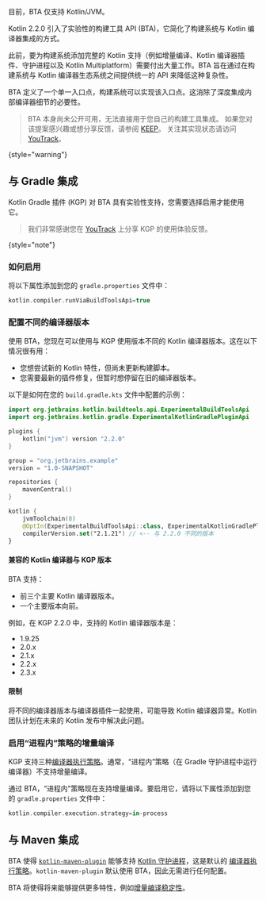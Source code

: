 [//]: # (title: 构建工具 API)

<primary-label ref="experimental-general"/>

<tldr>目前，BTA 仅支持 Kotlin/JVM。</tldr>

Kotlin 2.2.0 引入了实验性的构建工具 API (BTA)，它简化了构建系统与 Kotlin 编译器集成的方式。

此前，要为构建系统添加完整的 Kotlin 支持（例如增量编译、Kotlin 编译器插件、守护进程以及 Kotlin Multiplatform）需要付出大量工作。BTA 旨在通过在构建系统与 Kotlin 编译器生态系统之间提供统一的 API 来降低这种复杂性。

BTA 定义了一个单一入口点，构建系统可以实现该入口点。这消除了深度集成内部编译器细节的必要性。

> BTA 本身尚未公开可用，无法直接用于您自己的构建工具集成。
> 如果您对该提案感兴趣或想分享反馈，请参阅 [KEEP](https://github.com/Kotlin/KEEP/issues/421)。
> 关注其实现状态请访问 [YouTrack](https://youtrack.jetbrains.com/issue/KT-76255)。
> 
{style="warning"}

## 与 Gradle 集成

Kotlin Gradle 插件 (KGP) 对 BTA 具有实验性支持，您需要选择启用才能使用它。

> 我们非常感谢您在 [YouTrack](https://youtrack.jetbrains.com/issue/KT-56574) 上分享 KGP 的使用体验反馈。
> 
{style="note"}

### 如何启用

将以下属性添加到您的 `gradle.properties` 文件中：

```kotlin
kotlin.compiler.runViaBuildToolsApi=true
```

### 配置不同的编译器版本

使用 BTA，您现在可以使用与 KGP 使用版本不同的 Kotlin 编译器版本。这在以下情况很有用：

*   您想尝试新的 Kotlin 特性，但尚未更新构建脚本。
*   您需要最新的插件修复，但暂时想停留在旧的编译器版本。

以下是如何在您的 `build.gradle.kts` 文件中配置的示例：

```kotlin
import org.jetbrains.kotlin.buildtools.api.ExperimentalBuildToolsApi
import org.jetbrains.kotlin.gradle.ExperimentalKotlinGradlePluginApi

plugins {
    kotlin("jvm") version "2.2.0"
}

group = "org.jetbrains.example"
version = "1.0-SNAPSHOT"

repositories {
    mavenCentral()
}

kotlin {
    jvmToolchain(8)
    @OptIn(ExperimentalBuildToolsApi::class, ExperimentalKotlinGradlePluginApi::class)
    compilerVersion.set("2.1.21") // <-- 与 2.2.0 不同的版本
}
```

#### 兼容的 Kotlin 编译器与 KGP 版本

BTA 支持：

*   前三个主要 Kotlin 编译器版本。
*   一个主要版本向前。

例如，在 KGP 2.2.0 中，支持的 Kotlin 编译器版本是：

*   1.9.25
*   2.0.x
*   2.1.x
*   2.2.x
*   2.3.x

#### 限制

将不同的编译器版本与编译器插件一起使用，可能导致 Kotlin 编译器异常。Kotlin 团队计划在未来的 Kotlin 发布中解决此问题。

### 启用“进程内”策略的增量编译

KGP 支持三种[编译器执行策略](gradle-compilation-and-caches.md#defining-kotlin-compiler-execution-strategy)。通常，“进程内”策略（在 Gradle 守护进程中运行编译器）不支持增量编译。

通过 BTA，“进程内”策略现在支持增量编译。要启用它，请将以下属性添加到您的 `gradle.properties` 文件中：

```kotlin
kotlin.compiler.execution.strategy=in-process
```

## 与 Maven 集成

BTA 使得 [`kotlin-maven-plugin`](maven.md) 能够支持 [Kotlin 守护进程](kotlin-daemon.md)，这是默认的 [编译器执行策略](maven.md#configure-kotlin-compiler-execution-strategy)。`kotlin-maven-plugin` 默认使用 BTA，因此无需进行任何配置。

BTA 将使得将来能够提供更多特性，例如[增量编译稳定性](https://youtrack.jetbrains.com/issue/KT-77086)。